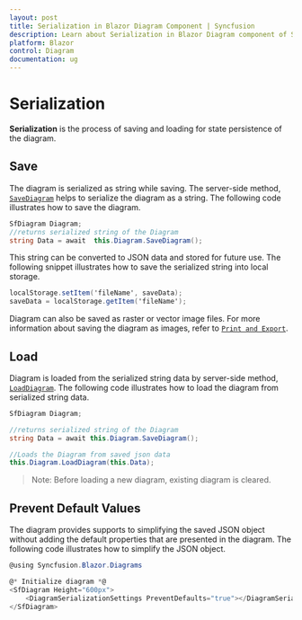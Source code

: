 ```yaml
---
layout: post
title: Serialization in Blazor Diagram Component | Syncfusion 
description: Learn about Serialization in Blazor Diagram component of Syncfusion, and more details.
platform: Blazor
control: Diagram
documentation: ug
---
```


# Serialization

**Serialization** is the process of saving and loading for state persistence of the diagram.

## Save

The diagram is serialized as string while saving. The server-side method, [`SaveDiagram`](https://help.syncfusion.com/cr/blazor/Syncfusion.Blazor.Diagrams.SfDiagram.html#Syncfusion_Blazor_Diagrams_SfDiagram_SaveDiagram) helps to serialize the diagram as a string. The following code illustrates how to save the diagram.

```csharp
SfDiagram Diagram;
//returns serialized string of the Diagram
string Data = await  this.Diagram.SaveDiagram();
```

This string can be converted to JSON data and stored for future use. The following snippet illustrates how to save the serialized string into local storage.

```csharp
localStorage.setItem('fileName', saveData);
saveData = localStorage.getItem('fileName');

```

Diagram can also be saved as raster or vector image files. For more information about saving the diagram as images, refer to [`Print and Export`](./export).

## Load

Diagram is loaded from the serialized string data by server-side method, [`LoadDiagram`](https://help.syncfusion.com/cr/blazor/Syncfusion.Blazor.Diagrams.SfDiagram.html#Syncfusion_Blazor_Diagrams_SfDiagram_LoadDiagram_System_String_).
The following code illustrates how to load the diagram from serialized string data.

```csharp
SfDiagram Diagram;

//returns serialized string of the Diagram
string Data = await this.Diagram.SaveDiagram();

//Loads the Diagram from saved json data
this.Diagram.LoadDiagram(this.Data);
```

>Note: Before loading a new diagram, existing diagram is cleared.

## Prevent Default Values

The diagram provides supports to simplifying the saved JSON object without adding the default properties that are presented in the diagram.
The following code illustrates how to simplify the JSON object.

```csharp
@using Syncfusion.Blazor.Diagrams

@* Initialize diagram *@
<SfDiagram Height="600px">
    <DiagramSerializationSettings PreventDefaults="true"></DiagramSerializationSettings>
</SfDiagram>
```

